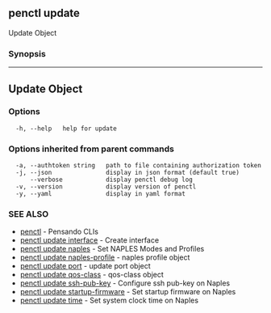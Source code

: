 ## penctl update

Update Object

### Synopsis



---------------
 Update Object 
---------------


### Options

```
  -h, --help   help for update
```

### Options inherited from parent commands

```
  -a, --authtoken string   path to file containing authorization token
  -j, --json               display in json format (default true)
      --verbose            display penctl debug log
  -v, --version            display version of penctl
  -y, --yaml               display in yaml format
```

### SEE ALSO
* [penctl](penctl.md)	 - Pensando CLIs
* [penctl update interface](penctl_update_interface.md)	 - Create interface
* [penctl update naples](penctl_update_naples.md)	 - Set NAPLES Modes and Profiles
* [penctl update naples-profile](penctl_update_naples-profile.md)	 - naples profile object
* [penctl update port](penctl_update_port.md)	 - update port object
* [penctl update qos-class](penctl_update_qos-class.md)	 - qos-class object
* [penctl update ssh-pub-key](penctl_update_ssh-pub-key.md)	 - Configure ssh pub-key on Naples
* [penctl update startup-firmware](penctl_update_startup-firmware.md)	 - Set startup firmware on Naples
* [penctl update time](penctl_update_time.md)	 - Set system clock time on Naples

